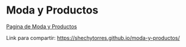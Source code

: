 # Moda y Productos
[Pagina de Moda y Productos](https://shechytorres.github.io/moda-y-productos/)

Link para compartir: https://shechytorres.github.io/moda-y-productos/ 
